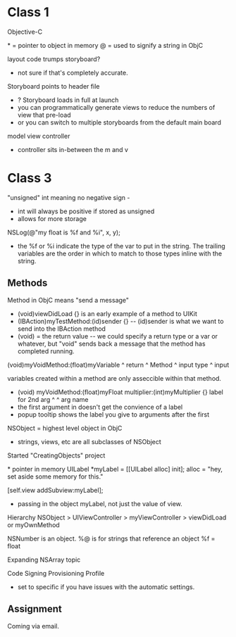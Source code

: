 # Class 1

Objective-C

\* = pointer to object in memory
@ = used to signify a string in ObjC

layout code trumps storyboard?
- not sure if that's completely accurate.

Storyboard points to header file
- ?
Storyboard loads in full at launch
- you can programmatically generate views to reduce the numbers of view that pre-load
- or you can switch to multiple storyboards from the default main board

model view controller
- controller sits in-between the m and v

# Class 3

"unsigned" int meaning no negative sign - 
- int will always be positive if stored as unsigned
- allows for more storage

NSLog(@"my float is %f and %i", x, y);
- the %f or %i indicate the type of the var to put in the string. The trailing variables are the order in which to match to those types inline with the string.

## Methods
Method in ObjC means "send a message"
- (void)viewDidLoad {} is an early example of a method to UIKit
- (IBAction)myTestMethod:(id)sender {}
-- (id)sender is what we want to send into the IBAction method
- (void) = the return value
-- we could specify a return type or a var or whatever, but "void" sends back a message that the method has completed running.

(void)myVoidMethod:(float)myVariable
^ return  ^ Method  ^ input type  ^ input 

variables created within a method are only asseccible within that method. 

- (void) myVoidMethod:(float)myFloat multiplier:(int)myMultiplier {}
                        label for 2nd arg ^              ^ arg name
- the first argument in doesn't get the convience of a label
- popup tooltip shows the label you give to arguments after the first

NSObject = highest level object in ObjC
- strings, views, etc are all subclasses of NSObject

Started "CreatingObjects" project

\* pointer in memory
UILabel *myLabel = [[UILabel alloc] init];
alloc = "hey, set aside some memory for this."

[self.view addSubview:myLabel];
- passing in the object myLabel, not just the value of view.

Hierarchy
NSObject > UIViewController > myViewController > viewDidLoad or myOwnMethod

NSNumber is an object. 
%@ is for strings that reference an object
%f = float

Expanding NSArray topic

Code Signing
Provisioning Profile
- set to specific if you have issues with the automatic settings.

## Assignment
Coming via email.